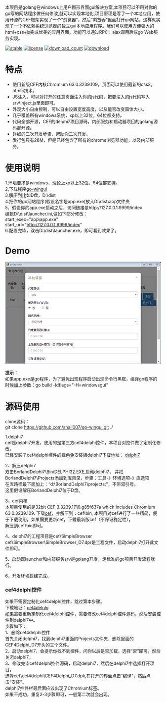 本项目是golang在windows上用户图形界面gui解决方案,本项目可以不用对你的go写的网站程序做任何修改,就可以实现本地化,项目原理是写了一个本地应用，使用开源的CEF框架实现了一个“浏览器”，然后“浏览器”里面打开go网站，这样就实现了一个不依赖系统浏览器的独立gui本地应用程序。我们可以使用方便强大的html+css+js完成优美的应用界面，功能可以通过RPC，ajax调用后端go Web服务实现。

[![stable](https://img.shields.io/badge/stable-stable-green.svg)](https://github.com/snail007/go-wingui/) [![license](https://img.shields.io/github/license/snail007/go-wingui.svg?style=plastic)]() [![download_count](https://img.shields.io/github/downloads/snail007/go-wingui/total.svg?style=plastic)](https://github.com/snail007/go-wingui/releases) [![download](https://img.shields.io/github/release/snail007/go-wingui.svg?style=plastic)](https://github.com/snail007/go-wingui/releases) 

# 特点
- 使用新版CEF内核Chromium 63.0.3239.109，页面可以使用最新的css3，html5技术。
- JS注入，可以对打开的任意页面注入你的js代码，把要注入的js代码写入srv\inject.js里面即可。
- 外观大小自由控制，可以自由设置宽度高度，以及能否改变窗体大小。
- 几乎覆盖所有windows系统，xp以上32位，64位都支持。
- 代码全部开源，CEF的delphi7项目源码，内部服务和启动器项目的golang源码都开源。
- 详细的二次开发步骤，帮助你二次开发。
- 发行包只有28M，但是已经包含了所有的chrome浏览器功能，以及内部服务。

# 使用说明
1.环境要求是windows，理论上xp以上32位，64位都支持。  
2.下载程序[go-wingui](https://github.com/snail007/go-wingui/releases/tag/v2.0)  
3.解压到比如D盘，D:\dist  
4.把你的go网站程序(假设名字是app.exe)放入D:\dist\app文件夹  
5、假设你的app.exe启动之后，访问链接是http://127.0.0.1:9999/index  
编辑D:\dist\launcher.ini,做如下部分修改：  
start_exec="app\app.exe"  
start_url="http://127.0.0.1:9999/index"   
6.配置完毕，双击D:\dist\launcher.exe，即可看到效果了。  

# Demo
![demo](/docs/images/demo.png)

**提示：**  
如果app.exe是go程序，为了避免出现程序启动出现命令行黑框，编译go程序的时候加上参数：go build  -ldflags="-H=windowsgui"  

#  源码使用  
clone源码：  
git clone https://github.com/snail007/go-wingui.git ./   

1.delphi7  
cef是delphi7开发，使用的是第三方cef4delphi控件，本项目对控件做了定制化修改。  
已经安装了cef4delphi控件的绿色免安装版delphi7下载地址： [delphi7](https://github.com/snail007/go-wingui/releases/tag/BorlandDelphi7)   

2、解压delphi7  
双击BorlandDelphi7\Bin\DELPHI32.EXE,启动delphi7，
并把BorlandDelphi7\Projects添加到库目录，步骤：工具-》环境选项-》库选项  
在库路径最下面加上：“d:\BorlandDelphi7\projects;”，不带双引号。  
这里假设解压BorlandDelphi7位于D盘。  

3、cef内核  
本项目使用的是32bit CEF 3.3239.1710.g85f637a which includes Chromium 63.0.3239.109.
下载[cef](https://github.com/snail007/go-wingui/releases/tag/cef_3.3239.1710.g85f637a_Chromium-63.0.3239.109)，并解压到：cef\bin,
本项目对cef进行了一些精简，便于下载使用。如果需要更新cef，下载最新版cef（不保证稳定性），  
解压到cef\bin即可。  

4、delphi7的工程项目是cef\SimpleBrowser  
cef\SimpleBrowser\SimpleBrowser_D7.dpr是工程文件，启动delphi7打开此文件即可。  

5、启动器launcher和内部服务srv是golang开发，走标准的go项目开发流程就行。  

6、开发环境搭建完成。  

### cef4delphi控件  
如果不需要定制化cef4delphi控件，跳过第本步骤。  
下载地址：[cef4delphi](https://github.com/snail007/go-wingui/releases/tag/CEF4Delphi)   
如果需要重新定制化cef4delphi控件，需要修改cef4delphi控件源码，然后安装控件到delphi7中。   
步骤如下：  
1、删除cef4delphi控件  
首先关闭delphi7，找到delphi7里面的Projects文件夹，删除里面的CEF4Delphi_D7开头的三个文件。  
2、启动delphi7，会提示你找不到控件，问你以后是否加载，选择“否”即可，然后关闭delphi7。  
3、修改完毕cef4delphi控件源码，启动delphi7，然后在delphi7中选择打开项目，  
选择cef\cef4delphi\CEF4Delphi_D7.dpk,在打开的界面点击“编译”，然后点击“安装”。  
delphi7控件栏最后面应该出现了Chromium标签。  
如果不成功，重复2-3步骤即可，一般第二次就会出现。  
